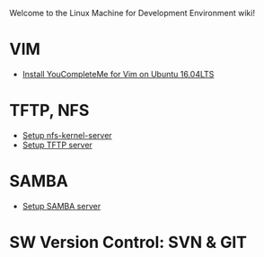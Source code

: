 Welcome to the Linux Machine for Development Environment
wiki!
# VIM
* [Install YouCompleteMe for Vim on Ubuntu 16.04LTS](https://github.com/bbtechlab/ubuntu_environment_setup/blob/master/YouCompleteMe.md)
# TFTP, NFS
* [Setup nfs-kernel-server](https://github.com/bbtechlab/ubuntu_environment_setup/blob/master/nfs_server.md)
* [Setup TFTP server](https://github.com/bbtechlab/ubuntu_environment_setup/blob/master/tftp_server.md)
# SAMBA
* [Setup SAMBA server](https://github.com/bbtechlab/ubuntu_environment_setup/blob/master/samba.md)
# SW Version Control: SVN & GIT
